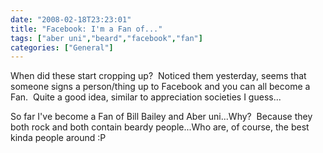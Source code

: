 ```yaml
---
date: "2008-02-18T23:23:01"
title: "Facebook: I'm a Fan of..."
tags: ["aber uni","beard","facebook","fan"]
categories: ["General"]
---
```


When did these start cropping up?  Noticed them yesterday, seems that someone signs a person/thing up to Facebook and you can all become a Fan.  Quite a good idea, similar to appreciation societies I guess...

So far I've become a Fan of Bill Bailey and Aber uni...Why?  Because they both rock and both contain beardy people...Who are, of course, the best kinda people around :P
